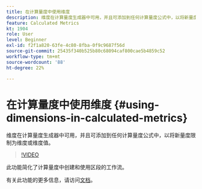 ```yaml
---
title: 在计算量度中使用维度
description: 维度在计算量度生成器中可用，并且可添加到任何计算量度公式中，以将新量度限制为维度或维度值。
feature: Calculated Metrics
kt: 1904
role: User
level: Beginner
exl-id: f2f1a820-63fe-4c80-8fba-0f9c9687f56d
source-git-commit: 25435f340b525b80c68094caf800cae5b4859c52
workflow-type: tm+mt
source-wordcount: '88'
ht-degree: 22%

---
```


# 在计算量度中使用维度 {#using-dimensions-in-calculated-metrics}

维度在计算量度生成器中可用，并且可添加到任何计算量度公式中，以将新量度限制为维度或维度值。

>[!VIDEO](https://video.tv.adobe.com/v/23723/?quality=12&learn=on)

此功能简化了计算量度中创建和使用区段的工作流。

有关此功能的更多信息，请访问[文档](https://experienceleague.adobe.com/docs/analytics/components/calculated-metrics/calcmetric-workflow/cm-build-metrics.html?lang=zh-Hans)。
